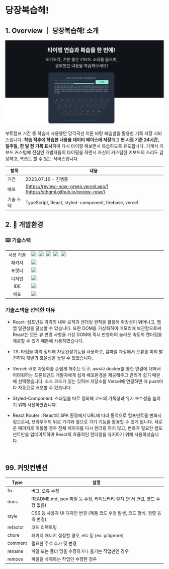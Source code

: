 # 당장복습헤!

## 1. Overview ｜ 당장복습헤! 소개

 ![타이핑 연습과 복습을 한번에! 도각도각, 기분 좋은 키보드 소리를 들으며, 공부했던 내용을 복습해보세요~](image-2.png)

부트캠프 기간 중 학습에 사용했던 망각곡선 이론 바탕 복습법을 활용한 기록 저장 서비스입니다. **학습 직후에 학습한 내용을 데이터 베이스에 저장**하고 **현 시점 기준 24시간, 일주일, 한 달 전 기록 표시**하여 다시 타이핑 해보면서 복습하도록 유도합니다. 기계식 키보드 커스텀에 진심인 개발자들이 타이핑을 하면서 자신이 커스텀한 키보드의 소리도 감상하고, 복습도 할 수 있는 서비스입니다.

| 항목 | 내용 |
| --- | --- |
| 기간 |2023.07.19 - 진행중|
| 배포 | [https://review-now-green.vercel.app/](https://sthgml.github.io/review-now/)|
| 기술 스택 | TypeScript, React, styled-component, firebase, vercel |

## 2. 🥦 개발환경

### ⌨️ 기술스택

<table>
<tr>
 <td align="center" width="100px">사용 기술</td>
 <td width="800px">
  <img src="https://img.shields.io/badge/React-61DAFB?style=for-the-badge&logo=React&logoColor=ffffff"/>&nbsp  
   <img src="https://img.shields.io/badge/React%20Router-CA4245?style=for-the-badge&logo=ReactRouter&logoColor=white"/>&nbsp 
  <img src="https://img.shields.io/badge/styled--components-DB7093?style=for-the-badge&logo=styled-components&logoColor=white"/>&nbsp 
   <img src="https://img.shields.io/badge/TypeScript-3178C6?style=for-the-badge&logo=TypeScript&logoColor=white"/>&nbsp
   <img src="https://img.shields.io/badge/firebase-FFA611?style=for-the-badge&logo=firebase&logoColor=white" />
    </td>
</tr>
<tr>
 <td align="center">패키지</td>
 <td>
    <img src="https://img.shields.io/badge/npm-CB3837?style=for-the-badge&logo=NPM&logoColor=ffffff"/>&nbsp 
  </td>
</tr>
<tr>
 <td align="center">포맷터</td>
 <td>
   <img src="https://img.shields.io/badge/eslint-4B32C3?style=for-the-badge&logo=eslint&logoColor=white">
 </td>
</tr>
<tr>
 <tr>
  <td align="center">디자인</td>
 <td>
    <img src="https://img.shields.io/badge/Figma-d90f42?style=for-the-badge&logo=Figma&logoColor=white"/>&nbsp  
 </td>
</tr>
<tr>
 <td align="center">IDE</td>
 <td>
    <img src="https://img.shields.io/badge/VSCode-007ACC?style=for-the-badge&logo=Visual%20Studio%20Code&logoColor=white"/>&nbsp
</tr>
  <tr>
 <td align="center">배포</td>
 <td>
      <img src="https://img.shields.io/badge/vercel-F9DC3E?style=for-the-badge&logo=vercel&logoColor=white"/>&nbsp
</tr>
</table>

### 기술스택을 선택한 이유

- React:  컴포넌트 각각의 내부 로직과 렌더링 원칙을 활용해 확장성이 뛰어나고, 웹 앱 일관성을 달성할 수 있습니다. 또한 DOM을 가상화하여 메모리에 보관함으로써 React는 모든 뷰 변경 사항을 가상 DOM에 즉시 반영하여 놀라운 속도의 렌더링을 제공할 수 있기 때문에 사용하였습니다.

- TS: 타입을 미리 정의해 자동완성기능을 사용하고, 컴파일 과정에서 오류를 미리 발견하여 개발의 효율성을 높일 수 있었습니다.

- Vercel: 배포 자동화를 손쉽게 해주는 도구, aws나 docker를 통한 연결에 대해서 어려워하는 프론트엔드 개발자에게 쉽게 배포환경을 제공해주고 관리가 쉽기 때문에 선택했습니다. 소스 코드가 있는 깃허브 저장소를 Vercel에 연결하면 매 push마다 자동으로 배포할 수 있습니다.

- Styled-Component: 스타일을 따로 정의해 코드의 가독성과 유지 보수성을 높이기 위해 사용하였습니다.

- React Router : React의 SPA 환경에서 URL에 따라 동적으로 컴포넌트를 변화시킴으로써, 브라우저의 뒤로 가기와 앞으로 가기 기능을 활용할 수 있게 됩니다. 새로운 페이지로 이동할 경우 전체 페이지를 다시 렌더링 하지 않고, 변화가 필요한 컴포넌트만을 업데이트하여 React의 효율적인 렌더링을 유지하기 위해 사용하셨습니다.

<br />
  
## 99. 커밋컨벤션

| Type | 설명 |
| --- | --- |
| fix |버그, 오류 수정|
| docs |README.md, json 파일 등 수정, 라이브러리 설치 (문서 관련, 코드 수정 없음)|
| style |CSS 등 사용자 UI 디자인 변경 (제품 코드 수정 발생, 코드 형식, 정렬 등의 변경)|
| refactor |코드 리팩토링|
| chore |패키지 매니저 설정할 경우, etc 등 (ex. gitignore)|
| comment |필요한 주석 추가 및 변경|
| rename |파일 또는 폴더 명을 수정하거나 옮기는 작업만인 경우|
| remove |파일을 삭제하는 작업만 수행한 경우|
